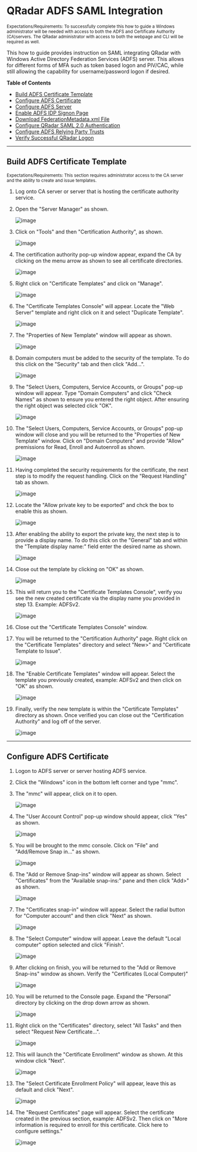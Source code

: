 # QRadar ADFS SAML Integration
<sub>Expectations/Requirements: To successfully complete this how to guide a Windows administrator will be needed with access to both the ADFS and Certificate Authority (CA)servers. The QRadar administrator with access to both the webpage and CLI will be required as well.</sub>

This how to guide provides instruction on SAML integrating QRadar with Windows Active Directory Federation Services (ADFS) server. This allows for different forms of MFA such as token based logon and PIV/CAC, while still allowing the capability for username/password logon if desired.


**Table of Contents**

  * [Build ADFS Certificate Template](#build-adfs-certificate-template)
  * [Configure ADFS Certificate](#configure-adfs-certificate)
  * [Configure ADFS Server](#configure-adfs-server)
  * [Enable ADFS IDP Signon Page](#enable-adfs-idp-signon-page)
  * [Download FederationMetadata.xml File](#download-federationmetadata.xml-file)
  * [Configure QRadar SAML 2.0 Authentication](#configure-qradar-saml-2.0-authencation)
  * [Configure ADFS Relying Party Trusts](#configure-adfs-relying-party-trusts)
  * [Verify Successful QRadar Logon](#verify-successful-qradar-logon)
---
## Build ADFS Certificate Template
<sub>Expectations/Requirements: This section requires administrator access to the CA server and the ability to create and issue templates.</sub>

1. Log onto CA server or server that is hosting the certificate authority service.

2. Open the "Server Manager" as shown.

   ![image](https://github.com/clreyes16/IBM-QRadar-SIEM/assets/61694366/f0c1fb00-10e2-40aa-94a8-4cfe23bf3851)


3. Click on "Tools" and then "Certification Authority", as shown.

   ![image](https://github.com/clreyes16/IBM-QRadar-SIEM/assets/61694366/8c5ecd6f-66f3-4019-9a6d-2ed9ff578689)

4. The certification authority pop-up window appear, expand the CA by clicking on the menu arrow as shown to see all certificate directories.    

   ![image](https://github.com/clreyes16/IBM-QRadar-SIEM/assets/61694366/89eb3439-49ec-4f1f-bb53-00b8c1886c28)

5. Right click on "Certificate Templates" and click on "Manage".   

   ![image](https://github.com/clreyes16/IBM-QRadar-SIEM/assets/61694366/4262f064-4fed-439b-aebe-5b6908f3f439)

6. The "Certificate Templates Console" will appear. Locate the "Web Server" template and right click on it and select "Duplicate Template".

   ![image](https://github.com/clreyes16/IBM-QRadar-SIEM/assets/61694366/855f9b02-4dab-441a-9565-90090f90456a)

7. The "Properties of New Template" window will appear as shown.   

   ![image](https://github.com/clreyes16/IBM-QRadar-SIEM/assets/61694366/aa497240-50e2-46de-8a7e-d44fb0c1a662)

8. Domain computers must be added to the security of the template. To do this click on the "Security" tab and then click "Add...".

   ![image](https://github.com/clreyes16/IBM-QRadar-SIEM/assets/61694366/e1f53625-5836-4613-9ca5-76a93cbdfe38)

9. The "Select Users, Computers, Service Accounts, or Groups" pop-up window will appear. Type "Domain Computers" and click "Check Names" as shown to ensure you entered the right object. After ensuring the right object was selected click "OK".

   ![image](https://github.com/clreyes16/IBM-QRadar-SIEM/assets/61694366/fc43aed7-ace4-4fbb-8b8a-c9c3d16fc9ab)

10. The "Select Users, Computers, Service Accounts, or Groups" pop-up window will close and you will be returned to the "Properties of New Template" window. Click on "Domain Computers" and provide "Allow" premissions for Read, Enroll and Autoenroll as shown.

    ![image](https://github.com/clreyes16/IBM-QRadar-SIEM/assets/61694366/171ac47b-a883-44a2-8617-fcda3807dd7e)

11. Having completed the security requirements for the certificate, the next step is to modify the request handling. Click on the "Request Handling" tab as shown.

    ![image](https://github.com/clreyes16/IBM-QRadar-SIEM/assets/61694366/2c90a292-6adf-4bb1-92c4-d245c8979064)

12. Locate the "Allow private key to be exported" and chck the box to enable this as shown.

    ![image](https://github.com/clreyes16/IBM-QRadar-SIEM/assets/61694366/f2885784-e741-4216-b3ab-e37390e57462)

13. After enabling the ability to export the private key, the next step is to provide a display name. To do this click on the "General" tab and within the "Template display name:" field enter the desired name as shown.    

    ![image](https://github.com/clreyes16/IBM-QRadar-SIEM/assets/61694366/770ca202-c190-42ca-b874-4450d8ca2bf7)

14. Close out the template by clicking on "OK" as shown.

    ![image](https://github.com/clreyes16/IBM-QRadar-SIEM/assets/61694366/467c783a-9dfb-4cb9-bb66-34ce5193f9db)

15. This will return you to the "Certificate Templates Console", verify you see the new created certificate via the display name you provided in step 13. Example: ADFSv2.

    ![image](https://github.com/clreyes16/IBM-QRadar-SIEM/assets/61694366/53e53955-f532-4f7b-a522-ae5fba6ab3a9)

16. Close out the "Certificate Templates Console" window.

17. You will be returned to the "Certification Authority" page. Right click on the "Certificate Templates" directory and select "New>" and "Certificate Template to Issue".    

    ![image](https://github.com/clreyes16/IBM-QRadar-SIEM/assets/61694366/0972cbbd-29c7-4e7d-9657-8823bba77984)

18. The "Enable Certificate Templates" window will appear. Select the template you previously created, example: ADFSv2 and then click on "OK" as shown.

    ![image](https://github.com/clreyes16/IBM-QRadar-SIEM/assets/61694366/f72e6403-6aa6-487a-83be-b159c86b0130)

19. Finally, verify the new template is within the "Certificate Templates" directory as shown. Once verified you can close out the "Certification Authority" and log off of the server.

    ![image](https://github.com/clreyes16/IBM-QRadar-SIEM/assets/61694366/df62de57-5f3f-499a-aa99-47a48f8160aa)
---
## Configure ADFS Certificate

1. Logon to ADFS server or server hosting ADFS service.

2. Click the "Windows" icon in the bottom left corner and type "mmc".

3. The "mmc" will appear, click on it to open.

   ![image](https://github.com/clreyes16/IBM-QRadar-SIEM/assets/61694366/a4f73b98-1b64-4d23-bfe6-a3a77bd981a0)

4. The "User Account Control" pop-up window should appear, click "Yes" as shown.

   ![image](https://github.com/clreyes16/IBM-QRadar-SIEM/assets/61694366/8a82e61a-0c83-4853-995a-7b46051b5736)

5. You will be brought to the mmc console. Click on "File" and "Add/Remove Snap in..." as shown.

   ![image](https://github.com/clreyes16/IBM-QRadar-SIEM/assets/61694366/3e39f199-70e5-4a31-b286-654aa82bdcd9)

6. The "Add or Remove Snap-ins" window will appear as shown. Select "Certificates" from the "Available snap-ins:" pane and then click "Add>" as shown.

   ![image](https://github.com/clreyes16/IBM-QRadar-SIEM/assets/61694366/4c986d62-64e4-4c8f-b439-6d2b502eaa3a)

7. The "Certificates snap-in" window will appear. Select the radial button for "Computer account" and then click "Next" as shown.

   ![image](https://github.com/clreyes16/IBM-QRadar-SIEM/assets/61694366/fc84dce1-75e0-47a6-93a5-08d98e8cdfd2)

8. The "Select Computer" window will appear. Leave the default "Local computer" option selected and click "Finish".

   ![image](https://github.com/clreyes16/IBM-QRadar-SIEM/assets/61694366/b7879ad3-497f-457e-bfa1-afc6edfeb284)

9. After clicking on finish, you will be returned to the "Add or Remove Snap-ins" window as shown. Verify the "Certificates (Local Computer)"    

   ![image](https://github.com/clreyes16/IBM-QRadar-SIEM/assets/61694366/1cfb65e7-4b45-4b3c-921e-aa1c41e05b98)

10. You will be returned to the Console page. Expand the "Personal" directory by clicking on the drop down arrow as shown.

    ![image](https://github.com/clreyes16/IBM-QRadar-SIEM/assets/61694366/56d27fc6-a32c-418d-a346-6c49fcc5637b)

11. Right click on the "Certificates" directory, select "All Tasks" and then select "Request New Certificate...".

    ![image](https://github.com/clreyes16/IBM-QRadar-SIEM/assets/61694366/86061b48-0c59-4704-903f-2af824d0d0c0)

12. This will launch the "Certificate Enrollment" window as shown. At this window click "Next".

    ![image](https://github.com/clreyes16/IBM-QRadar-SIEM/assets/61694366/a06ebf4d-407e-4beb-a631-f628a445ca5d)

13. The "Select Certificate Enrollment Policy" will appear, leave this as default and click "Next".

    ![image](https://github.com/clreyes16/IBM-QRadar-SIEM/assets/61694366/0b878d85-52af-4a23-a583-fa33c32404d6)
    
14. The "Request Certificates" page will appear. Select the certificate created in the previous section, example: ADFSv2. Then click on "More information is required to enroll for this certificate. Click here to configure settings."

    ![image](https://github.com/clreyes16/IBM-QRadar-SIEM/assets/61694366/9b3f9da7-71bf-44f7-ae85-dc454663aba6)

    



